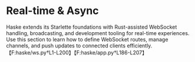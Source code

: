 # Real-time & Async

Haske extends its Starlette foundations with Rust-assisted WebSocket handling, broadcasting, and development tooling for real-time experiences. Use this section to learn how to define WebSocket routes, manage channels, and push updates to connected clients efficiently.【F:haske/ws.py†L1-L200】【F:haske/app.py†L186-L207】

